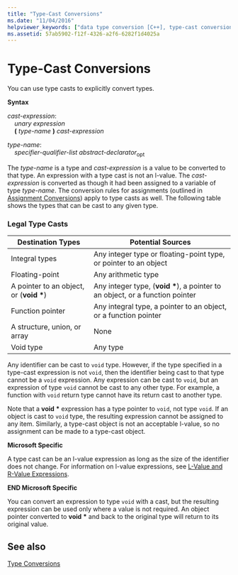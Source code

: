 ```yaml
---
title: "Type-Cast Conversions"
ms.date: "11/04/2016"
helpviewer_keywords: ["data type conversion [C++], type-cast conversions", "conversions [C++], type-cast", "type casts", "explicit type conversions", "type casts [C++], about type-cast conversion", "type-cast conversions [C++]"]
ms.assetid: 57ab5902-f12f-4326-a2f6-6282f1d4025a
---
```

# Type-Cast Conversions

You can use type casts to explicitly convert types.

**Syntax**

*cast-expression*:<br/>
&nbsp;&nbsp;&nbsp;&nbsp;*unary expression*<br/>
&nbsp;&nbsp;&nbsp;&nbsp;**(**  *type-name*  **)**  *cast-expression*

*type-name*:<br/>
&nbsp;&nbsp;&nbsp;&nbsp;*specifier-qualifier-list* *abstract-declarator*<sub>opt</sub>

The *type-name* is a type and *cast-expression* is a value to be converted to that type. An expression with a type cast is not an l-value. The *cast-expression* is converted as though it had been assigned to a variable of type *type-name*. The conversion rules for assignments (outlined in [Assignment Conversions](../c-language/assignment-conversions.md)) apply to type casts as well. The following table shows the types that can be cast to any given type.

### Legal Type Casts

|Destination Types|Potential Sources|
|-----------------------|-----------------------|
|Integral types|Any integer type or floating-point type, or pointer to an object|
|Floating-point|Any arithmetic type|
|A pointer to an object, or (**void** <strong>\*</strong>)|Any integer type, (**void** <strong>\*</strong>), a pointer to an object, or a function pointer|
|Function pointer|Any integral type, a pointer to an object, or a function pointer|
|A structure, union, or array|None|
|Void type|Any type|

Any identifier can be cast to `void` type. However, if the type specified in a type-cast expression is not `void`, then the identifier being cast to that type cannot be a `void` expression. Any expression can be cast to `void`, but an expression of type `void` cannot be cast to any other type. For example, a function with `void` return type cannot have its return cast to another type.

Note that a **void** <strong>\*</strong> expression has a type pointer to `void`, not type `void`. If an object is cast to `void` type, the resulting expression cannot be assigned to any item. Similarly, a type-cast object is not an acceptable l-value, so no assignment can be made to a type-cast object.

**Microsoft Specific**

A type cast can be an l-value expression as long as the size of the identifier does not change. For information on l-value expressions, see [L-Value and R-Value Expressions](../c-language/l-value-and-r-value-expressions.md).

**END Microsoft Specific**

You can convert an expression to type `void` with a cast, but the resulting expression can be used only where a value is not required. An object pointer converted to **void** <strong>\*</strong> and back to the original type will return to its original value.

## See also

[Type Conversions](../c-language/type-conversions-c.md)
